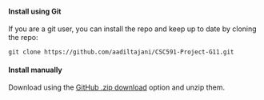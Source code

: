 #### Install using Git

If you are a git user, you can install the repo and keep up to date by cloning the repo:

    git clone https://github.com/aadiltajani/CSC591-Project-G11.git

#### Install manually

Download using the [GitHub .zip download](https://github.com/aadiltajani/CSC591-Project-G11/archive/master.zip) option and unzip them.
